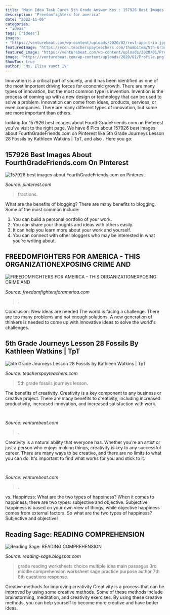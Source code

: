 ```yaml
---
title: "Main Idea Task Cards 5th Grade Answer Key : 157926 Best Images About Fourthgradefriends.com On Pinterest"
description: "Freedomfighters for america"
date: "2022-11-06"
categories:
- "ideas"
tags: ["ideas"]
images:
- "https://venturebeat.com/wp-content/uploads/2020/02/revl-app-trio.jpg?w=747"
featuredImage: "https://ecdn.teacherspayteachers.com/thumbitem/5th-Grade-Journeys-Lesson-28-Fossils-5316255-1583848128/original-5316255-4.jpg"
featured_image: "https://venturebeat.com/wp-content/uploads/2020/01/Profile.png?w=291"
image: "https://venturebeat.com/wp-content/uploads/2020/01/Profile.png?w=291"
ShowToc: true
author: "Ms. Elisa Yundt IV"
---
```



Innovation is a critical part of society, and it has been identified as one of the most important driving forces for economic growth. There are many types of innovation, but the most common type is invention. Invention is the process of coming up with a new design or technology that can be used to solve a problem. Innovation can come from ideas, products, services, or even companies. There are many different types of innovation, but some are more important than others.

	

		
looking for 157926 best images about FourthGradeFriends.com on Pinterest you've visit to the right page. We have 6 Pics about 157926 best images about FourthGradeFriends.com on Pinterest like 5th Grade Journeys Lesson 28 Fossils by Kathleen Watkins | TpT,  and also . Here you go:
		
    
## 157926 Best Images About FourthGradeFriends.com On Pinterest

<img loading=lazy src="https://s-media-cache-ak0.pinimg.com/736x/3d/95/60/3d9560fb13bf246cbf01cf004891be86.jpg" onerror="this.onerror=null;this.src='https://tse4.mm.bing.net/th?id=OIP.PH-YvnMAbc_NTmtUiRl7nwHaNK&amp;pid=15.1';" alt="157926 best images about FourthGradeFriends.com on Pinterest">

_Source: pinterest.com_

>fractions. 

	

What are the benefits of blogging?
There are many benefits to blogging. Some of the most common include: 
1. You can build a personal portfolio of your work. 
2. You can share your thoughts and ideas with others easily. 
3. It can help you learn more about your work and yourself. 
4. You can connect with other bloggers who may be interested in what you’re writing about. 

    
## FREEDOMFIGHTERS FOR AMERICA - THIS ORGANIZATIONEXPOSING CRIME AND

<img loading=lazy src="http://www.freedomfightersforamerica.com/yahoo_site_admin/assets/images/peacejusticelove.345102435.jpg" onerror="this.onerror=null;this.src='https://tse3.mm.bing.net/th?id=OIP.ZpOxN-5JaCdrxesutd5MGQHaF7&amp;pid=15.1';" alt="FREEDOMFIGHTERS FOR AMERICA - THIS ORGANIZATIONEXPOSING CRIME AND">

_Source: freedomfightersforamerica.com_

>. 

	

Conclusion: New ideas are needed
The world is facing a challenge. There are too many problems and not enough solutions. A new generation of thinkers is needed to come up with innovative ideas to solve the world's challenges.

    
## 5th Grade Journeys Lesson 28 Fossils By Kathleen Watkins | TpT

<img loading=lazy src="https://ecdn.teacherspayteachers.com/thumbitem/5th-Grade-Journeys-Lesson-28-Fossils-5316255-1583848128/original-5316255-4.jpg" onerror="this.onerror=null;this.src='https://tse4.mm.bing.net/th?id=OIP.meqLq9g0Ru-uOdRs5I5yxgAAAA&amp;pid=15.1';" alt="5th Grade Journeys Lesson 28 Fossils by Kathleen Watkins | TpT">

_Source: teacherspayteachers.com_

>5th grade fossils journeys lesson. 

	

The benefits of creativity.
Creativity is a key component to any business or creative project. There are many benefits to creativity, including increased productivity, increased innovation, and increased satisfaction with work.

    
## 

<img loading=lazy src="https://venturebeat.com/wp-content/uploads/2020/02/revl-app-trio.jpg?w=747" onerror="this.onerror=null;this.src='https://tse2.mm.bing.net/th?id=OIP.Adjwf0OwZJwuqp-yACMsFgHaF8&amp;pid=15.1';" alt="">

_Source: venturebeat.com_

>. 

	

Creativity is a natural ability that everyone has. Whether you're an artist or just a person who enjoys making things, creativity is key to any successful career. There are many ways to be creative, and there are no limits to what you can do. It's important to find what works for you and stick to it.

    
## 

<img loading=lazy src="https://venturebeat.com/wp-content/uploads/2020/01/Profile.png?w=291" onerror="this.onerror=null;this.src='https://tse4.mm.bing.net/th?id=OIP.LJoldeBoXQJL64p5Ct2WtQAAAA&amp;pid=15.1';" alt="">

_Source: venturebeat.com_

>. 

	

vs. Happiness: What are the two types of happiness?
When it comes to happiness, there are two types: subjective and objective. Subjective happiness is based on your own view of things, while objective happiness comes from external factors. So what are the two types of happiness? Subjective and objective!

    
## Reading Sage: READING COMPREHENSION

<img loading=lazy src="http://2.bp.blogspot.com/-OKJu9eQcKeM/VkQOuAEj8KI/AAAAAAAADVc/9pSqW5TIMn8/s1600/Top%2B10%2Bscientists%2Bwho%2Bchanged%2Bthe%2Bworld%2B%2BNumber%2B1%2BMarie%2BCurie%2B4-page-002.jpg" onerror="this.onerror=null;this.src='https://tse1.mm.bing.net/th?id=OIP.mMsfS4uRFQJ4ohqFQTw_jAHaJl&amp;pid=15.1';" alt="Reading Sage: READING COMPREHENSION">

_Source: reading-sage.blogspot.com_

>grade reading worksheets choice multiple idea main passages 3rd middle comprehension worksheet sage practice purpose author 7th 8th questions response. 

	

Creative methods for improving creativity
Creativity is a process that can be improved by using some creative methods. Some of these methods include brainstorming, meditation, and creativity exercises. By using these creative methods, you can help yourself to become more creative and have better ideas.

